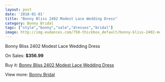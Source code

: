 ```yaml
---
layout: post
date: '2018-01-01'
title: "Bonny Bliss 2402 Modest Lace Wedding Dress"
category: Bonny Bridal
tags: ["style","bonny","sale","dresses","bridal"]
image: http://img.eudances.com/750-thickbox_default/bonny-bliss-2402-modest-lace-wedding-dress.jpg
---
```

Bonny Bliss 2402 Modest Lace Wedding Dress

On Sales: **$356.99**
<a href="https://www.eudances.com/en/bonny-bridal/245-bonny-bliss-2402-modest-lace-wedding-dress.html"><amp-img layout="responsive" width="600" height="600" src="//img.eudances.com/750-thickbox_default/bonny-bliss-2402-modest-lace-wedding-dress.jpg" alt="Bonny Bliss 2402 Modest Lace Wedding Dress 0" /></a>
<a href="https://www.eudances.com/en/bonny-bridal/245-bonny-bliss-2402-modest-lace-wedding-dress.html"><amp-img layout="responsive" width="600" height="600" src="//img.eudances.com/751-thickbox_default/bonny-bliss-2402-modest-lace-wedding-dress.jpg" alt="Bonny Bliss 2402 Modest Lace Wedding Dress 1" /></a>

Buy it: [Bonny Bliss 2402 Modest Lace Wedding Dress](https://www.eudances.com/en/bonny-bridal/245-bonny-bliss-2402-modest-lace-wedding-dress.html "Bonny Bliss 2402 Modest Lace Wedding Dress")

View more: [Bonny Bridal](https://www.eudances.com/en/3-bonny-bridal "Bonny Bridal")